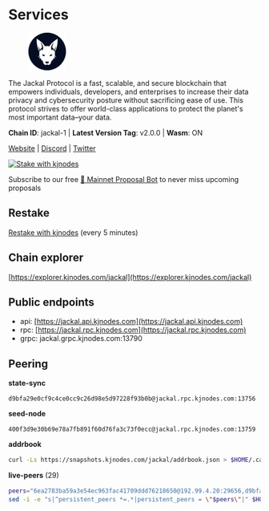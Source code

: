 # Services

<figure><img src="https://raw.githubusercontent.com/kj89/cosmos-images/main/logos/jackal.png" alt=""><figcaption></figcaption></figure>

The Jackal Protocol is a fast, scalable, and secure blockchain that empowers  individuals, developers, and enterprises to increase their data privacy and  cybersecurity posture without sacrificing ease of use. This protocol strives  to offer world-class applications to protect the planet's most important data–your data.

**Chain ID**: jackal-1 | **Latest Version Tag**: v2.0.0 | **Wasm**: ON

[Website](https://jackalprotocol.com) | [Discord](https://discord.com/invite/5GKym3p6rj) | [Twitter](https://twitter.com/Jackal_Protocol)

[![Stake with kjnodes](https://i.ibb.co/cr44Q8j/button-stake-with-kjnodes.png)](https://restake.app/jackal/jklvaloper1tr3wm3mdkz0tda6t7vavqnn7fe2g4un0f67xmt)

Subscribe to our free [🤖 Mainnet Proposal Bot](https://t.me/kjnodes_proposal_bot) to never miss upcoming proposals

## Restake

[Restake with kjnodes](https://restake.app/jackal/jklvaloper1tr3wm3mdkz0tda6t7vavqnn7fe2g4un0f67xmt) (every 5 minutes)
## Chain explorer
[https://explorer.kjnodes.com/jackal](https://explorer.kjnodes.com/jackal)

## Public endpoints

* api: [https://jackal.api.kjnodes.com](https://jackal.api.kjnodes.com)
* rpc: [https://jackal.rpc.kjnodes.com](https://jackal.rpc.kjnodes.com)
* grpc: jackal.grpc.kjnodes.com:13790

## Peering

**state-sync**

```text
d9bfa29e0cf9c4ce0cc9c26d98e5d97228f93b0b@jackal.rpc.kjnodes.com:13756
```

**seed-node**

```text
400f3d9e30b69e78a7fb891f60d76fa3c73f0ecc@jackal.rpc.kjnodes.com:13759
```

**addrbook**
```bash
curl -Ls https://snapshots.kjnodes.com/jackal/addrbook.json > $HOME/.canine/config/addrbook.json
```

**live-peers** (29)
```bash
peers="6ea2783ba59a3e54ec963fac41709ddd76218650@192.99.4.20:29656,d9bfa29e0cf9c4ce0cc9c26d98e5d97228f93b0b@65.109.88.38:37656,a877c11ecef83401dcc96c4499874ebc3f13367b@116.202.36.240:10756,26b6255375a592c3b0664bd474a6975f468c3785@88.99.164.158:11126,cda2f5ee8d1feff1a5136e17a17b4a3a374a6f49@65.109.106.172:32656,7d07a94348e20b698e0ebc264a8fe6f64128368c@198.7.61.46:26656,c5c4cd558037c3bf136197d5e1b9691a15843914@62.171.158.177:26656,1131d689cd073de9ec15c56091f05051bd3eec08@198.244.178.213:26656,039a1c4f438c1ecc2dd901e7316d16fdafadfdab@104.193.254.36:27656,d493c77e7023f052221721f32fda81a24ea2c157@149.202.72.186:26638,72212fbd5da053a8bbab5d2a7fdffb450b520316@85.237.193.116:26656,dbbd1e102b9d0cde827cd272205fa3a2886a6b2c@5.9.147.22:21656,ebc272824924ea1a27ea3183dd0b9ba713494f83@95.214.55.198:26906,713d202326eedaed41d467b26051aba62727febd@5.9.69.241:26656,976d837d399c0914cca7ba81fcd554b1f3d7a7bd@184.145.128.32:26656,0daa5dcda773b1d3842ba2881cf27aab519a2cac@54.36.108.222:28656,c37059b8594c0999d81416d046eb0ab9921e5bdb@99.241.52.117:26856,2ec46ff04ebfafc19f505feaaf00943c15bb2757@185.16.38.149:26656,7c85c0aa43e8027b424cb356554a4ccc801a968d@198.244.212.27:26656,83d66a37202785b09aee4e3ae1b50d2ddfbf860c@162.19.89.8:10856,1f11577400a5caadedc01261e0f4902983445fb1@176.9.98.24:26656,8be44995ab4eeafcde6e0a9e196c40d483ef6d2a@51.81.155.97:10556,4bfc9e0f762e952b76daee87e9ffd081d2974f75@109.117.126.251:26656,4784ecce6ee23c6c26ab8e36e95fcca9e0e406c6@65.109.82.112:11656,ef8c470a03f3753df53dad15a435f99d6869f6a7@51.81.107.95:10856,2b7f02456898efbbb9da462b9b3e80ba12ff2f7c@65.109.116.50:27656,e98ed884751f26b98bc32d4469efd53b3507129f@15.235.114.194:10756,88e85e0b54df83022e4fa55597323472704eb506@65.109.24.188:37656,f3b96273f3b1a7d2594851badd4302f16db81cfa@23.29.55.92:26656"
sed -i -e "s|^persistent_peers *=.*|persistent_peers = \"$peers\"|" $HOME/.canine/config/config.toml
```
